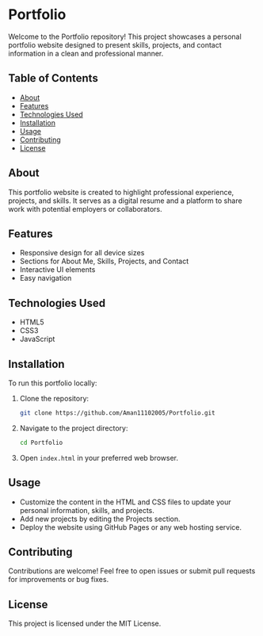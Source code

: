 # Portfolio

Welcome to the Portfolio repository! This project showcases a personal portfolio website designed to present skills, projects, and contact information in a clean and professional manner.

## Table of Contents

- [About](#about)
- [Features](#features)
- [Technologies Used](#technologies-used)
- [Installation](#installation)
- [Usage](#usage)
- [Contributing](#contributing)
- [License](#license)


## About

This portfolio website is created to highlight professional experience, projects, and skills. It serves as a digital resume and a platform to share work with potential employers or collaborators.

## Features

- Responsive design for all device sizes
- Sections for About Me, Skills, Projects, and Contact
- Interactive UI elements
- Easy navigation

## Technologies Used

- HTML5
- CSS3
- JavaScript

## Installation

To run this portfolio locally:

1. Clone the repository:
   ```bash
   git clone https://github.com/Aman11102005/Portfolio.git
   
2. Navigate to the project directory:
   ```bash
   cd Portfolio

3. Open `index.html` in your preferred web browser.

## Usage

- Customize the content in the HTML and CSS files to update your personal information, skills, and projects.
- Add new projects by editing the Projects section.
- Deploy the website using GitHub Pages or any web hosting service.

## Contributing

Contributions are welcome! Feel free to open issues or submit pull requests for improvements or bug fixes.

## License
This project is licensed under the MIT License.
